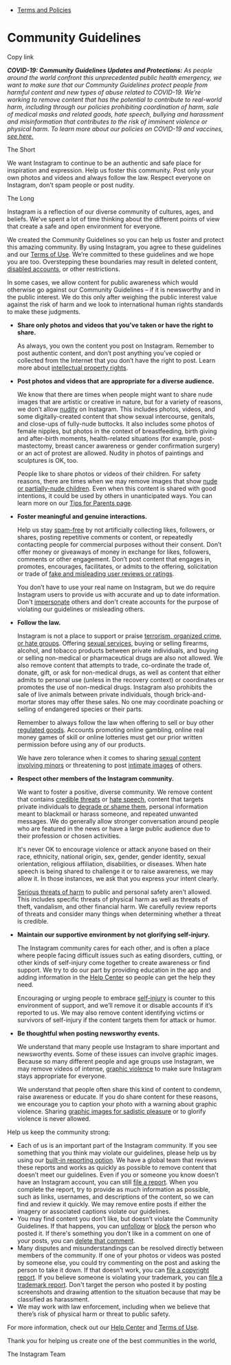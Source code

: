 *   [Terms and Policies](https://help.instagram.com/1417489251945243/?helpref=breadcrumb)

Community Guidelines
====================

Copy link

_**COVID-19: Community Guidelines Updates and Protections:** As people around the world confront this unprecedented public health emergency, we want to make sure that our Community Guidelines protect people from harmful content and new types of abuse related to COVID-19. We’re working to remove content that has the potential to contribute to real-world harm, including through our policies prohibiting coordination of harm, sale of medical masks and related goods, hate speech, bullying and harassment and misinformation that contributes to the risk of imminent violence or physical harm. To learn more about our policies on COVID-19 and vaccines, [see here.](https://help.instagram.com/697825587576762?helpref=faq_content)_

The Short

We want Instagram to continue to be an authentic and safe place for inspiration and expression. Help us foster this community. Post only your own photos and videos and always follow the law. Respect everyone on Instagram, don’t spam people or post nudity.

The Long

Instagram is a reflection of our diverse community of cultures, ages, and beliefs. We’ve spent a lot of time thinking about the different points of view that create a safe and open environment for everyone.

We created the Community Guidelines so you can help us foster and protect this amazing community. By using Instagram, you agree to these guidelines and our [Terms of Use](https://www.instagram.com/legal/terms). We’re committed to these guidelines and we hope you are too. Overstepping these boundaries may result in deleted content, [disabled accounts](https://help.instagram.com/366993040048856?helpref=faq_content), or other restrictions.

In some cases, we allow content for public awareness which would otherwise go against our Community Guidelines – if it is newsworthy and in the public interest. We do this only after weighing the public interest value against the risk of harm and we look to international human rights standards to make these judgments.

*   **Share only photos and videos that you’ve taken or have the right to share.**
    
    As always, you own the content you post on Instagram. Remember to post authentic content, and don’t post anything you’ve copied or collected from the Internet that you don’t have the right to post. Learn more about [intellectual property rights](https://help.instagram.com/126382350847838?helpref=faq_content).
    
*   **Post photos and videos that are appropriate for a diverse audience.**
    
    We know that there are times when people might want to share nude images that are artistic or creative in nature, but for a variety of reasons, we don’t allow [nudity](https://l.instagram.com/?u=https%3A%2F%2Fwww.facebook.com%2Fcommunitystandards%2Fadult_nudity_sexual_activity&e=AT2fuqSQx2xuiOyTYJn0xXLGO4UUIx1mXFhiELGTPcpa7NS-Sd2873pJBMvtdlpXj908KTvHHsQbRhSnka0qDDFCkmaORPWEP4W3r5NQvBAEiFYySnV6cj4DlheEsJBYGGXdqZTnUw3ogJXWnRpg1sdThRN8bZNIIwJEqg) on Instagram. This includes photos, videos, and some digitally-created content that show sexual intercourse, genitals, and close-ups of fully-nude buttocks. It also includes some photos of female nipples, but photos in the context of breastfeeding, birth giving and after-birth moments, health-related situations (for example, post-mastectomy, breast cancer awareness or gender confirmation surgery) or an act of protest are allowed. Nudity in photos of paintings and sculptures is OK, too.
    
    People like to share photos or videos of their children. For safety reasons, there are times when we may remove images that show [nude or partially-nude children](https://l.instagram.com/?u=https%3A%2F%2Fwww.facebook.com%2Fcommunitystandards%2Fchild_nudity_sexual_exploitation&e=AT2fuqSQx2xuiOyTYJn0xXLGO4UUIx1mXFhiELGTPcpa7NS-Sd2873pJBMvtdlpXj908KTvHHsQbRhSnka0qDDFCkmaORPWEP4W3r5NQvBAEiFYySnV6cj4DlheEsJBYGGXdqZTnUw3ogJXWnRpg1sdThRN8bZNIIwJEqg). Even when this content is shared with good intentions, it could be used by others in unanticipated ways. You can learn more on our [Tips for Parents page](https://help.instagram.com/154475974694511/?helpref=faq_content).
    
*   **Foster meaningful and genuine interactions.**
    
    Help us stay [spam-free](https://l.instagram.com/?u=https%3A%2F%2Fwww.facebook.com%2Fcommunitystandards%2Fspam&e=AT2fuqSQx2xuiOyTYJn0xXLGO4UUIx1mXFhiELGTPcpa7NS-Sd2873pJBMvtdlpXj908KTvHHsQbRhSnka0qDDFCkmaORPWEP4W3r5NQvBAEiFYySnV6cj4DlheEsJBYGGXdqZTnUw3ogJXWnRpg1sdThRN8bZNIIwJEqg) by not artificially collecting likes, followers, or shares, posting repetitive comments or content, or repeatedly contacting people for commercial purposes without their consent. Don’t offer money or giveaways of money in exchange for likes, followers, comments or other engagement. Don’t post content that engages in, promotes, encourages, facilitates, or admits to the offering, solicitation or trade of [fake and misleading user reviews or ratings](https://l.instagram.com/?u=https%3A%2F%2Fwww.facebook.com%2Fcommunitystandards%2Ffraud_deception&e=AT2fuqSQx2xuiOyTYJn0xXLGO4UUIx1mXFhiELGTPcpa7NS-Sd2873pJBMvtdlpXj908KTvHHsQbRhSnka0qDDFCkmaORPWEP4W3r5NQvBAEiFYySnV6cj4DlheEsJBYGGXdqZTnUw3ogJXWnRpg1sdThRN8bZNIIwJEqg).
    
    You don’t have to use your real name on Instagram, but we do require Instagram users to provide us with accurate and up to date information. Don't [impersonate](https://l.instagram.com/?u=https%3A%2F%2Fwww.facebook.com%2Fcommunitystandards%2Fmisrepresentation&e=AT2fuqSQx2xuiOyTYJn0xXLGO4UUIx1mXFhiELGTPcpa7NS-Sd2873pJBMvtdlpXj908KTvHHsQbRhSnka0qDDFCkmaORPWEP4W3r5NQvBAEiFYySnV6cj4DlheEsJBYGGXdqZTnUw3ogJXWnRpg1sdThRN8bZNIIwJEqg) others and don't create accounts for the purpose of violating our guidelines or misleading others.
    
*   **Follow the law.**
    
    Instagram is not a place to support or praise [terrorism, organized crime, or hate groups](https://l.instagram.com/?u=https%3A%2F%2Fwww.facebook.com%2Fcommunitystandards%2Fdangerous_individuals_organizations&e=AT2fuqSQx2xuiOyTYJn0xXLGO4UUIx1mXFhiELGTPcpa7NS-Sd2873pJBMvtdlpXj908KTvHHsQbRhSnka0qDDFCkmaORPWEP4W3r5NQvBAEiFYySnV6cj4DlheEsJBYGGXdqZTnUw3ogJXWnRpg1sdThRN8bZNIIwJEqg). Offering [sexual services](https://l.instagram.com/?u=https%3A%2F%2Fwww.facebook.com%2Fcommunitystandards%2Fsexual_solicitation&e=AT2fuqSQx2xuiOyTYJn0xXLGO4UUIx1mXFhiELGTPcpa7NS-Sd2873pJBMvtdlpXj908KTvHHsQbRhSnka0qDDFCkmaORPWEP4W3r5NQvBAEiFYySnV6cj4DlheEsJBYGGXdqZTnUw3ogJXWnRpg1sdThRN8bZNIIwJEqg), buying or selling firearms, alcohol, and tobacco products between private individuals, and buying or selling non-medical or pharmaceutical drugs are also not allowed. We also remove content that attempts to trade, co-ordinate the trade of, donate, gift, or ask for non-medical drugs, as well as content that either admits to personal use (unless in the recovery context) or coordinates or promotes the use of non-medical drugs. Instagram also prohibits the sale of live animals between private individuals, though brick-and-mortar stores may offer these sales. No one may coordinate poaching or selling of endangered species or their parts.
    
    Remember to always follow the law when offering to sell or buy other [regulated goods](https://l.instagram.com/?u=https%3A%2F%2Fwww.facebook.com%2Fcommunitystandards%2Fregulated_goods&e=AT2fuqSQx2xuiOyTYJn0xXLGO4UUIx1mXFhiELGTPcpa7NS-Sd2873pJBMvtdlpXj908KTvHHsQbRhSnka0qDDFCkmaORPWEP4W3r5NQvBAEiFYySnV6cj4DlheEsJBYGGXdqZTnUw3ogJXWnRpg1sdThRN8bZNIIwJEqg). Accounts promoting online gambling, online real money games of skill or online lotteries must get our prior written permission before using any of our products.
    
    We have zero tolerance when it comes to sharing [sexual content involving minors](https://l.instagram.com/?u=https%3A%2F%2Fwww.facebook.com%2Fcommunitystandards%2Fchild_nudity_sexual_exploitation&e=AT2fuqSQx2xuiOyTYJn0xXLGO4UUIx1mXFhiELGTPcpa7NS-Sd2873pJBMvtdlpXj908KTvHHsQbRhSnka0qDDFCkmaORPWEP4W3r5NQvBAEiFYySnV6cj4DlheEsJBYGGXdqZTnUw3ogJXWnRpg1sdThRN8bZNIIwJEqg) or threatening to post [intimate images](https://l.instagram.com/?u=https%3A%2F%2Fwww.facebook.com%2Fcommunitystandards%2Fsexual_exploitation_adults&e=AT2fuqSQx2xuiOyTYJn0xXLGO4UUIx1mXFhiELGTPcpa7NS-Sd2873pJBMvtdlpXj908KTvHHsQbRhSnka0qDDFCkmaORPWEP4W3r5NQvBAEiFYySnV6cj4DlheEsJBYGGXdqZTnUw3ogJXWnRpg1sdThRN8bZNIIwJEqg) of others.
    
*   **Respect other members of the Instagram community.**
    
    We want to foster a positive, diverse community. We remove content that contains [credible threats](https://l.instagram.com/?u=https%3A%2F%2Fwww.facebook.com%2Fcommunitystandards%2Fcredible_violence&e=AT2fuqSQx2xuiOyTYJn0xXLGO4UUIx1mXFhiELGTPcpa7NS-Sd2873pJBMvtdlpXj908KTvHHsQbRhSnka0qDDFCkmaORPWEP4W3r5NQvBAEiFYySnV6cj4DlheEsJBYGGXdqZTnUw3ogJXWnRpg1sdThRN8bZNIIwJEqg) or [hate speech](https://l.instagram.com/?u=https%3A%2F%2Fwww.facebook.com%2Fcommunitystandards%2Fhate_speech&e=AT2fuqSQx2xuiOyTYJn0xXLGO4UUIx1mXFhiELGTPcpa7NS-Sd2873pJBMvtdlpXj908KTvHHsQbRhSnka0qDDFCkmaORPWEP4W3r5NQvBAEiFYySnV6cj4DlheEsJBYGGXdqZTnUw3ogJXWnRpg1sdThRN8bZNIIwJEqg), content that targets private individuals to [degrade or shame them](https://l.instagram.com/?u=https%3A%2F%2Fwww.facebook.com%2Fcommunitystandards%2Fbullying&e=AT2fuqSQx2xuiOyTYJn0xXLGO4UUIx1mXFhiELGTPcpa7NS-Sd2873pJBMvtdlpXj908KTvHHsQbRhSnka0qDDFCkmaORPWEP4W3r5NQvBAEiFYySnV6cj4DlheEsJBYGGXdqZTnUw3ogJXWnRpg1sdThRN8bZNIIwJEqg), personal information meant to blackmail or harass someone, and repeated unwanted messages. We do generally allow stronger conversation around people who are featured in the news or have a large public audience due to their profession or chosen activities.
    
    It's never OK to encourage violence or attack anyone based on their race, ethnicity, national origin, sex, gender, gender identity, sexual orientation, religious affiliation, disabilities, or diseases. When hate speech is being shared to challenge it or to raise awareness, we may allow it. In those instances, we ask that you express your intent clearly.
    
    [Serious threats of harm](https://l.instagram.com/?u=https%3A%2F%2Fwww.facebook.com%2Fcommunitystandards%2Fcredible_violence&e=AT2fuqSQx2xuiOyTYJn0xXLGO4UUIx1mXFhiELGTPcpa7NS-Sd2873pJBMvtdlpXj908KTvHHsQbRhSnka0qDDFCkmaORPWEP4W3r5NQvBAEiFYySnV6cj4DlheEsJBYGGXdqZTnUw3ogJXWnRpg1sdThRN8bZNIIwJEqg) to public and personal safety aren't allowed. This includes specific threats of physical harm as well as threats of theft, vandalism, and other financial harm. We carefully review reports of threats and consider many things when determining whether a threat is credible.
    
*   **Maintain our supportive environment by not glorifying self-injury.**
    
    The Instagram community cares for each other, and is often a place where people facing difficult issues such as eating disorders, cutting, or other kinds of self-injury come together to create awareness or find support. We try to do our part by providing education in the app and adding information in the [Help Center](https://help.instagram.com/) so people can get the help they need.
    
    Encouraging or urging people to embrace [self-injury](https://l.instagram.com/?u=https%3A%2F%2Fwww.facebook.com%2Fcommunitystandards%2Fsuicide_self_injury_violence&e=AT2fuqSQx2xuiOyTYJn0xXLGO4UUIx1mXFhiELGTPcpa7NS-Sd2873pJBMvtdlpXj908KTvHHsQbRhSnka0qDDFCkmaORPWEP4W3r5NQvBAEiFYySnV6cj4DlheEsJBYGGXdqZTnUw3ogJXWnRpg1sdThRN8bZNIIwJEqg) is counter to this environment of support, and we’ll remove it or disable accounts if it’s reported to us. We may also remove content identifying victims or survivors of self-injury if the content targets them for attack or humor.
    
*   **Be thoughtful when posting newsworthy events.**
    
    We understand that many people use Instagram to share important and newsworthy events. Some of these issues can involve graphic images. Because so many different people and age groups use Instagram, we may remove videos of intense, [graphic violence](https://l.instagram.com/?u=https%3A%2F%2Fwww.facebook.com%2Fcommunitystandards%2Fgraphic_violence&e=AT2fuqSQx2xuiOyTYJn0xXLGO4UUIx1mXFhiELGTPcpa7NS-Sd2873pJBMvtdlpXj908KTvHHsQbRhSnka0qDDFCkmaORPWEP4W3r5NQvBAEiFYySnV6cj4DlheEsJBYGGXdqZTnUw3ogJXWnRpg1sdThRN8bZNIIwJEqg) to make sure Instagram stays appropriate for everyone.
    
    We understand that people often share this kind of content to condemn, raise awareness or educate. If you do share content for these reasons, we encourage you to caption your photo with a warning about graphic violence. Sharing [graphic images for sadistic pleasure](https://l.instagram.com/?u=https%3A%2F%2Fwww.facebook.com%2Fcommunitystandards%2Fcruel_insensitive&e=AT2fuqSQx2xuiOyTYJn0xXLGO4UUIx1mXFhiELGTPcpa7NS-Sd2873pJBMvtdlpXj908KTvHHsQbRhSnka0qDDFCkmaORPWEP4W3r5NQvBAEiFYySnV6cj4DlheEsJBYGGXdqZTnUw3ogJXWnRpg1sdThRN8bZNIIwJEqg) or to glorify violence is never allowed.
    

Help us keep the community strong:

*   Each of us is an important part of the Instagram community. If you see something that you think may violate our guidelines, please help us by using our [built-in reporting option](https://help.instagram.com/165828726894770?helpref=faq_content). We have a global team that reviews these reports and works as quickly as possible to remove content that doesn’t meet our guidelines. Even if you or someone you know doesn’t have an Instagram account, you can still [file a report](https://help.instagram.com/contact/383679321740945). When you complete the report, try to provide as much information as possible, such as links, usernames, and descriptions of the content, so we can find and review it quickly. We may remove entire posts if either the imagery or associated captions violate our guidelines.
*   You may find content you don’t like, but doesn’t violate the Community Guidelines. If that happens, you can [unfollow](https://help.instagram.com/286340048138725?helpref=faq_content) or [block](https://help.instagram.com/426700567389543/?helpref=faq_content) the person who posted it. If there's something you don't like in a comment on one of your posts, you can [delete that comment](https://help.instagram.com/289098941190483?helpref=faq_content).
*   Many disputes and misunderstandings can be resolved directly between members of the community. If one of your photos or videos was posted by someone else, you could try commenting on the post and asking the person to take it down. If that doesn’t work, you can [file a copyright report](https://help.instagram.com/126382350847838?helpref=faq_content). If you believe someone is violating your trademark, you can [file a trademark report](https://help.instagram.com/222826637847963?helpref=faq_content). Don't target the person who posted it by posting screenshots and drawing attention to the situation because that may be classified as harassment.
*   We may work with law enforcement, including when we believe that there’s risk of physical harm or threat to public safety.

For more information, check out our [Help Center](https://help.instagram.com/) and [Terms of Use](https://l.instagram.com/?u=http%3A%2F%2Finstagram.com%2Flegal%2Fterms%2F%23&e=AT2fuqSQx2xuiOyTYJn0xXLGO4UUIx1mXFhiELGTPcpa7NS-Sd2873pJBMvtdlpXj908KTvHHsQbRhSnka0qDDFCkmaORPWEP4W3r5NQvBAEiFYySnV6cj4DlheEsJBYGGXdqZTnUw3ogJXWnRpg1sdThRN8bZNIIwJEqg).

Thank you for helping us create one of the best communities in the world,

The Instagram Team